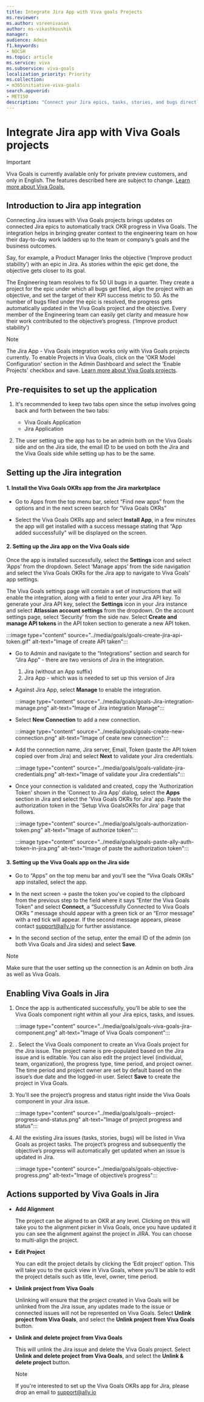 ```yaml
---
title: Integrate Jira App with Viva goals Projects
ms.reviewer: 
ms.author: vsreenivasan
author: ms-vikashkoushik
manager: 
audience: Admin
f1.keywords:
- NOCSH
ms.topic: article
ms.service: viva
ms.subservice: viva-goals
localization_priority: Priority
ms.collection:  
- m365initiative-viva-goals  
search.appverid:
- MET150
description: "Connect your Jira epics, tasks, stories, and bugs directly to Viva Goals OKRs, projects and track how execution impacts business outcomes."
---
```


# Integrate Jira app with Viva Goals projects

> [!IMPORTANT] 
>  Viva Goals is currently available only for private preview customers, and only in English. The features described here are subject to change. [Learn more about Viva Goals.](https://go.microsoft.com/fwlink/?linkid=2189933)

## Introduction to Jira app integration

Connecting Jira issues with Viva Goals projects brings updates on connected Jira epics to automatically track OKR progress in Viva Goals. The integration helps in bringing greater context to the engineering team on how their day-to-day work ladders up to the team or company’s goals and the business outcomes. 

Say, for example, a Product Manager links the objective (‘Improve product stability’) with an epic in Jira. As stories within the epic get done, the objective gets closer to its goal. 

The Engineering team resolves to fix 50 UI bugs in a quarter. They create a project for the epic under which all bugs get filed, align the project with an objective, and set the target of their KPI success metric to 50. As the number of bugs filed under the epic is resolved, the progress gets automatically updated in the Viva Goals project and the objective. Every member of the Engineering team can easily get clarity and measure how their work contributed to the objective’s progress. (‘Improve product stability’) 

> [!NOTE]
> The Jira App - Viva Goals integration works only with Viva Goals projects currently. To enable Projects in Viva Goals, click on the 'OKR Model Configuration' section in the Admin Dashboard and select the 'Enable Projects' checkbox and save. [Learn more about Viva Goals projects](https://help.ally.io/en/articles/4224975-what-are-projects).

## Pre-requisites to set up the application

1. It's recommended to keep two tabs open since the setup involves going back and forth between the two tabs:

    - Viva Goals Application 
    - Jira Application 

2. The user setting up the app has to be an admin both on the Viva Goals side and on the Jira side, the email ID to be used on both the Jira and the Viva Goals side while setting up has to be the same.

## Setting up the Jira integration 

#### 1. Install the Viva Goals OKRs app from the Jira marketplace

- Go to Apps from the top menu bar, select “Find new apps” from the options and in the next screen search for “Viva Goals OKRs”

- Select the Viva Goals OKRs app and select  **Install App**, in a few minutes the app will get installed with a success message stating that “App added successfully" will be displayed on the screen.

#### 2. Setting up the Jira app on the Viva Goals side

Once the app is installed successfully, select the **Settings** icon and select ‘Apps’ from the dropdown. Select ‘Manage apps’ from the side navigation and select the Viva Goals OKRs for the Jira app to navigate to Viva Goals’ app settings. 

The Viva Goals settings page will contain a set of instructions that will enable the integration, along with a field to enter your Jira API key. To generate your Jira API key, select the **Settings** icon in your Jira instance and select **Atlassian account settings** from the dropdown. On the account settings page, select ‘Security’ from the side nav. Select **Create and manage API tokens** in the API token section to generate a new API token. 

:::image type="content" source="../media/goals/goals-create-jira-api-token.gif" alt-text="Image of create API taken"::: 

- Go to Admin and navigate to the “Integrations” section and search for “Jira App” - there are two versions of Jira in the integration. 

    1. Jira (without an App suffix) 
    1. Jira App - which was is needed to set up this version of Jira

- Against Jira App, select **Manage** to enable the integration. 

    :::image type="content" source="../media/goals/goals-Jira-integration-manage.png" alt-text="Image of Jira integration Manage":::

- Select **New Connection** to add a new connection. 

    :::image type="content" source="../media/goals/goals-create-new-connection.png" alt-text="Image of ceate new connection":::

- Add the connection name, Jira server, Email, Token (paste the API token copied over from Jira) and select **Next** to validate your Jira credentials.

    :::image type="content" source="../media/goals/goals-validate-jira-credentials.png" alt-text="Image of validate your Jira credentials":::

- Once your connection is validated and created, copy the 'Authorization Token' shown in the 'Connect to Jira App' dialog, select the **Apps** section in Jira and select the 'Viva Goals OKRs for Jira' app. Paste the authorization token in the 'Setup Viva GoalsOKRs for Jira' page that follows.  

    :::image type="content" source="../media/goals/goals-authorization-token.png" alt-text="Image of authorize token":::

    :::image type="content" source="../media/goals/goals-paste-ally-auth-token-in-jira.png" alt-text="Image of paste the authorization token":::

#### 3. Setting up the Viva Goals app on the Jira side

- Go to “Apps” on the top menu bar and you'll see the “Viva Goals OKRs” app installed, select the app.

- In the next screen → paste the token you've copied to the clipboard from the previous step to the field where it says “Enter the Viva Goals Token” and select **Connect**, a “Successfully Connected to Viva Goals OKRs ” message should appear with a green tick or an “Error message” with a red tick will appear. If the second message appears, please contact support@ally.io for further assistance.

- In the second section of the setup, enter the email ID of the admin (on both Viva Goals and Jira sides) and select **Save**.

> [!NOTE]
> Make sure that the user setting up the connection is an Admin on both Jira as well as Viva Goals.

## Enabling Viva Goals in Jira

1. Once the app is authenticated successfully, you'll be able to see the Viva Goals component right within all your Jira epics, tasks, and issues.

    :::image type="content" source="../media/goals/goals-viva-goals-jira-component.png" alt-text="Image of Viva Goals component":::

2. . Select the Viva Goals component to create an Viva Goals project for the Jira issue. The project name is pre-populated based on the Jira issue and is editable. You can also edit the project level (individual, team, organization), the progress type, time period, and project owner. The time period and project owner are set by default based on the issue’s due date and the logged-in user. Select **Save** to create the project in Viva Goals. 

3. You’ll see the project’s progress and status right inside the Viva Goals component in your Jira issue.  

    :::image type="content" source="../media/goals/goals--project-progress-and-status.png" alt-text="Image of project progress and status":::

4. All the existing Jira issues (tasks, stories, bugs) will be listed in Viva Goals as project tasks. The project’s progress and subsequently the objective’s progress will automatically get updated when an issue is updated in Jira. 

    :::image type="content" source="../media/goals/goals-objective-progress.png" alt-text="Image of objective’s progress":::

## Actions supported by Viva Goals in Jira 

- **Add Alignment** 

    The project can be aligned to an OKR at any level. Clicking on this will take you to the alignment picker in Viva Goals, once you have updated it you can see the alignment against the project in JIRA. You can choose to multi-align the project. 

- **Edit Project** 

    You can edit the project details by clicking the ‘Edit project’ option. This will take you to the quick view in Viva Goals, where you’ll be able to edit the project details such as title, level, owner, time period.  

- **Unlink project from Viva Goals**

    Unlinking will ensure that the project created in Viva Goals will be unlinked from the Jira issue, any updates made to the issue or connected issues will not be represented on  Viva Goals. Select **Unlink project from Viva Goals**, and select the **Unlink project from Viva Goals** button.  

- **Unlink and delete project from Viva Goals**

    This will unlink the Jira issue and delete the Viva Goals project. Select **Unlink and delete project from Viva Goals**, and select the **Unlink & delete project** button.

    > [!NOTE]
    > If you're interested to set up the Viva Goals OKRs app for Jira, please drop an email to support@ally.io
    
